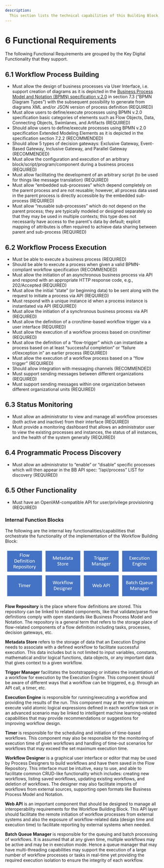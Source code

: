 ```yaml
---
description:
  This section lists the technical capabilities of this Building Block.
---
```


# 6 Functional Requirements

The following Functional Requirements are grouped by the Key Digital Functionality that they support.

## 6.1 Workflow Process Building

* Must allow the design of business processes via User Interface, i.e. support creation of diagrams as it is depicted in the [Business Process Model and Notation (BPMN) specification v.2.0](https://www.omg.org/spec/BPMN/2.0/PDF) in section 7.3 (“BPMN Diagram Types”) with the subsequent possibility to generate from diagrams XML and/or JSON version of process definition (REQUIRED)
* Must allow users to define/execute processes using BPMN v.2.0 specification basic categories of elements such as Flow Objects, Data, Connecting Objects, Swimlanes, and Artifacts (REQUIRED)
* Should allow users to define/execute processes using BPMN v.2.0 specification Extended Modeling Elements as it is depicted in the specification section 7.2.2 (RECOMMENDED)
* Should allow 5 types of decision gateways: Exclusive Gateway, Event-Based Gateway, Inclusive Gateway, and Parallel Gateway (RECOMMENDED)
* Must allow the configuration and execution of an arbitrary block/script/program/component during a business process (REQUIRED)
* Must allow facilitating the development of an arbitrary script (to be used for things like message translation) (REQUIRED)
* Must allow “embedded sub-processes” which depend completely on the parent process and are not reusable; however, all process data used in the parent process is directly accessible by the embedded sub-process (REQUIRED)
* Must allow “reusable sub-processes” which do not depend on the parent process; they are typically modeled or designed separately so that they may be used in multiple contexts; this type does not necessarily have access to the parent's data by default; explicit mapping of attributes is often required to achieve data sharing between parent and sub-process (REQUIRED)

## 6.2 Workflow Process Execution

* Must be able to execute a business process (REQUIRED)
* Should be able to execute a process when given a valid BPMN-compliant workflow specification (RECOMMENDED)
* Must allow the initiation of an asynchronous business process via API and respond with an appropriate HTTP response code, e.g., 202/Accepted (REQUIRED)
* Must allow the initial “state” (or beginning data) to be sent along with the request to initiate a process via API (REQUIRED)
* Must respond with a unique instance id when a process instance is instantiated via API (REQUIRED)
* Must allow the initiation of a synchronous business process via API (REQUIRED)
* Must allow the definition of a cron/time-based workflow trigger via a user interface (REQUIRED)
* Must allow the execution of a workflow process based on cron/timer (REQUIRED)
* Must allow the definition of a “flow-trigger” which can instantiate a process based on at least “successful completion” or “failure of/exception in” an earlier process (REQUIRED)
* Must allow the execution of a workflow process based on a “flow trigger” (REQUIRED)
* Should allow integration with messaging channels (RECOMMENDED)
* Must support sending messages between different organizations (REQUIRED)
* Must support sending messages within one organization between different organizational units (REQUIRED)

## 6.3 Status Monitoring

* Must allow an administrator to view and manage all workflow processes (both active and inactive) from their interface (REQUIRED)
* Must provide a monitoring dashboard that allows an administrator user to view the existing processes and instances, the status of all instances, and the health of the system generally (REQUIRED)

## 6.4 Programmatic Process Discovery

* Must allow an administrator to “enable” or “disable” specific processes which will then appear in the BB API spec: “/api/process” LIST for discovery (REQUIRED)

## 6.5 Other Functionality

* Must have an OpenIAM-compatible API for user/privilege provisioning (REQUIRED)

### Internal Function Blocks

The following are the internal key functionalities/capabilities that orchestrate the functionality of the implementation of the Workflow Building Block:

![Blocks containing internal key functionalities of the Workflow Building Block](../diagrams/image6.png)

**Flow Repository** is the place where flow definitions are stored. This repository can be linked to related components, like that validate/parse flow definitions comply with open standards like Business Process Model and Notation. The repository is a general term that refers to the storage place of flow-related components of a flow definition including tasks, processes, decision gateways, etc.

**Metadata Store** refers to the storage of data that an Execution Engine needs to associate with a defined workflow to facilitate successful execution. This data includes but is not limited to input variables, constants, mathematical and/or logical functions, data objects, or any important data that gives context to a given workflow.

**Trigger Manager** facilitates the bootstrapping or initiates the instantiation of a workflow for execution by the Execution Engine. This component should be aware of different ways that a workflow can be triggered, e.g. through an API call, a timer, etc.

**Execution Engine** is responsible for running/executing a workflow and providing the results of the run. This component may at the very minimum execute valid atomic logical expressions defined in each workflow task or in an advanced scenario may be linked to intelligent machine learning-related capabilities that may provide recommendations or suggestions for improving workflow design.

**Timer** is responsible for the scheduling and initiation of time-based workflows. This component may also be responsible for the monitoring of execution time of given workflows and handling of time-out scenarios for workflows that may exceed the set maximum execution time.

**Workflow Designer** is a graphical user interface or editor that may be used by Process Designers to build workflows and have them saved in the Flow Repository. This interface must be intuitive, easy to use, and able to facilitate common CRUD-like functionality which includes: creating new workflows, listing saved workflows, updating existing workflows, and deletion of workflows. The designer may also facilitate imports of workflows from external sources, supporting open formats like Business Process Model and Notation.

**Web API** is an important component that should be designed to manage all interoperability requirements for the Workflow Building Block. This API layer should facilitate the remote initiation of workflow processes from external systems and also the exposure of workflow-related data (design time and execution time) to facilitate reporting by external systems when needed.

**Batch Queue Manager** is responsible for the queuing and batch processing of workflows. It is assumed that at any given time, multiple workflows may be active and may be in execution mode. Hence a queue manager that may have multi-threading capabilities may support the execution of a large number of workflow processes or tasks in real-time yet providing the required execution isolation to ensure the integrity of each workflow.

